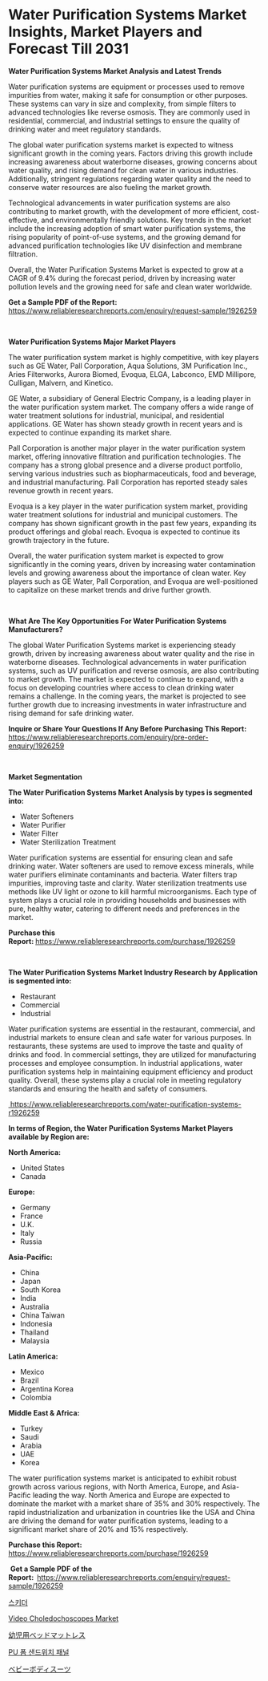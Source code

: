 <p><h1>Water Purification Systems Market Insights, Market Players and Forecast Till 2031</h1></p><p><strong>Water Purification Systems Market Analysis and Latest Trends</strong></p>
<p><p>Water purification systems are equipment or processes used to remove impurities from water, making it safe for consumption or other purposes. These systems can vary in size and complexity, from simple filters to advanced technologies like reverse osmosis. They are commonly used in residential, commercial, and industrial settings to ensure the quality of drinking water and meet regulatory standards.</p><p>The global water purification systems market is expected to witness significant growth in the coming years. Factors driving this growth include increasing awareness about waterborne diseases, growing concerns about water quality, and rising demand for clean water in various industries. Additionally, stringent regulations regarding water quality and the need to conserve water resources are also fueling the market growth.</p><p>Technological advancements in water purification systems are also contributing to market growth, with the development of more efficient, cost-effective, and environmentally friendly solutions. Key trends in the market include the increasing adoption of smart water purification systems, the rising popularity of point-of-use systems, and the growing demand for advanced purification technologies like UV disinfection and membrane filtration.</p><p>Overall, the Water Purification Systems Market is expected to grow at a CAGR of 9.4% during the forecast period, driven by increasing water pollution levels and the growing need for safe and clean water worldwide.</p></p>
<p><strong>Get a Sample PDF of the Report:&nbsp;</strong> <a href="https://www.reliableresearchreports.com/enquiry/request-sample/1926259">https://www.reliableresearchreports.com/enquiry/request-sample/1926259</a></p>
<p>&nbsp;</p>
<p><strong>Water Purification Systems Major Market Players</strong></p>
<p><p>The water purification system market is highly competitive, with key players such as GE Water, Pall Corporation, Aqua Solutions, 3M Purification Inc., Aries Filterworks, Aurora Biomed, Evoqua, ELGA, Labconco, EMD Millipore, Culligan, Malvern, and Kinetico. </p><p>GE Water, a subsidiary of General Electric Company, is a leading player in the water purification system market. The company offers a wide range of water treatment solutions for industrial, municipal, and residential applications. GE Water has shown steady growth in recent years and is expected to continue expanding its market share. </p><p>Pall Corporation is another major player in the water purification system market, offering innovative filtration and purification technologies. The company has a strong global presence and a diverse product portfolio, serving various industries such as biopharmaceuticals, food and beverage, and industrial manufacturing. Pall Corporation has reported steady sales revenue growth in recent years.</p><p>Evoqua is a key player in the water purification system market, providing water treatment solutions for industrial and municipal customers. The company has shown significant growth in the past few years, expanding its product offerings and global reach. Evoqua is expected to continue its growth trajectory in the future.</p><p>Overall, the water purification system market is expected to grow significantly in the coming years, driven by increasing water contamination levels and growing awareness about the importance of clean water. Key players such as GE Water, Pall Corporation, and Evoqua are well-positioned to capitalize on these market trends and drive further growth.</p></p>
<p>&nbsp;</p>
<p><strong>What Are The Key Opportunities For Water Purification Systems Manufacturers?</strong></p>
<p><p>The global Water Purification Systems market is experiencing steady growth, driven by increasing awareness about water quality and the rise in waterborne diseases. Technological advancements in water purification systems, such as UV purification and reverse osmosis, are also contributing to market growth. The market is expected to continue to expand, with a focus on developing countries where access to clean drinking water remains a challenge. In the coming years, the market is projected to see further growth due to increasing investments in water infrastructure and rising demand for safe drinking water.</p></p>
<p><strong>Inquire or Share Your Questions If Any Before Purchasing This Report:</strong> <a href="https://www.reliableresearchreports.com/enquiry/pre-order-enquiry/1926259">https://www.reliableresearchreports.com/enquiry/pre-order-enquiry/1926259</a></p>
<p>&nbsp;</p>
<p><strong>Market Segmentation</strong></p>
<p><strong>The Water Purification Systems Market Analysis by types is segmented into:</strong></p>
<p><ul><li>Water Softeners</li><li>Water Purifier</li><li>Water Filter</li><li>Water Sterilization Treatment</li></ul></p>
<p><p>Water purification systems are essential for ensuring clean and safe drinking water. Water softeners are used to remove excess minerals, while water purifiers eliminate contaminants and bacteria. Water filters trap impurities, improving taste and clarity. Water sterilization treatments use methods like UV light or ozone to kill harmful microorganisms. Each type of system plays a crucial role in providing households and businesses with pure, healthy water, catering to different needs and preferences in the market.</p></p>
<p><strong>Purchase this Report:&nbsp;</strong><a href="https://www.reliableresearchreports.com/purchase/1926259">https://www.reliableresearchreports.com/purchase/1926259</a></p>
<p>&nbsp;</p>
<p><strong>The Water Purification Systems Market Industry Research by Application is segmented into:</strong></p>
<p><ul><li>Restaurant</li><li>Commercial</li><li>Industrial</li></ul></p>
<p><p>Water purification systems are essential in the restaurant, commercial, and industrial markets to ensure clean and safe water for various purposes. In restaurants, these systems are used to improve the taste and quality of drinks and food. In commercial settings, they are utilized for manufacturing processes and employee consumption. In industrial applications, water purification systems help in maintaining equipment efficiency and product quality. Overall, these systems play a crucial role in meeting regulatory standards and ensuring the health and safety of consumers.</p></p>
<p><a href="https://www.reliableresearchreports.com/water-purification-systems-r1926259">&nbsp;https://www.reliableresearchreports.com/water-purification-systems-r1926259</a></p>
<p><strong>In terms of Region, the Water Purification Systems Market Players available by Region are:</strong></p>
<p>
    <p> <strong> North America: </strong>
        <ul>
            <li>United States</li>
            <li>Canada</li>
        </ul>
        </p> 
    <p> <strong> Europe: </strong>
        <ul>
            <li>Germany</li>
            <li>France</li>
            <li>U.K.</li>
            <li>Italy</li>
            <li>Russia</li>
        </ul>
        </p> 
    <p> <strong> Asia-Pacific: </strong>
        <ul>
            <li>China</li>
            <li>Japan</li>
            <li>South Korea</li>
            <li>India</li>
            <li>Australia</li>
            <li>China Taiwan</li>
            <li>Indonesia</li>
            <li>Thailand</li>
            <li>Malaysia</li>
        </ul>
        </p> 
    <p> <strong> Latin America: </strong>
        <ul>
            <li>Mexico</li>
            <li>Brazil</li>
            <li>Argentina Korea</li>
            <li>Colombia</li>
        </ul>
        </p> 
    <p> <strong> Middle East & Africa: </strong>
        <ul>
            <li>Turkey</li>
            <li>Saudi</li>
            <li>Arabia</li>
            <li>UAE</li>
            <li>Korea</li>
        </ul>
    </p>
    </p>
<p><p>The water purification systems market is anticipated to exhibit robust growth across various regions, with North America, Europe, and Asia-Pacific leading the way. North America and Europe are expected to dominate the market with a market share of 35% and 30% respectively. The rapid industrialization and urbanization in countries like the USA and China are driving the demand for water purification systems, leading to a significant market share of 20% and 15% respectively.</p></p>
<p><strong>Purchase this Report: </strong><a href="https://www.reliableresearchreports.com/purchase/1926259">https://www.reliableresearchreports.com/purchase/1926259</a></p>
<p>&nbsp;<strong>Get a Sample PDF of the Report:&nbsp;&nbsp;</strong><a href="https://www.reliableresearchreports.com/enquiry/request-sample/1926259">https://www.reliableresearchreports.com/enquiry/request-sample/1926259</a></p>
<p><strong></strong></p>
<p><p><a href="https://github.com/vss5505pa7z1p/Market-Research-Report-List-2/blob/main/8315753125073.md">스키더</a></p><p><a href="https://github.com/khayangel/Market-Research-Report-List-3/blob/main/video-choledochoscopes-market.md">Video Choledochoscopes Market</a></p><p><a href="https://github.com/qwpelcjko9242629/Market-Research-Report-List-2/blob/main/2065721116028.md">幼児用ベッドマットレス</a></p><p><a href="https://github.com/darrellockm3ytan895656/Market-Research-Report-List-2/blob/main/1248462111602.md">PU 폼 샌드위치 패널</a></p><p><a href="https://github.com/AhmadMann1950/Market-Research-Report-List-1/blob/main/3310778116027.md">ベビーボディスーツ</a></p></p>